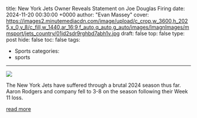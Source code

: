 title: New York Jets Owner Reveals Statement on Joe Douglas Firing
date: 2024-11-20 00:30:00 +0000
author: "Evan Massey"
cover: https://images2.minutemediacdn.com/image/upload/c_crop,w_3600,h_2025,x_0,y_8/c_fill,w_1440,ar_16:9,f_auto,q_auto,g_auto/images/ImagnImages/mmsport/jets_country/01jd2sdr9rghbd7abh1v.jpg
draft: false
top: false
type: post
hide: false
toc: false
tags:
  - Sports
categories:
  - sports
---

![](https://images2.minutemediacdn.com/image/upload/c_crop,w_3600,h_2025,x_0,y_8/c_fill,w_1440,ar_16:9,f_auto,q_auto,g_auto/images/ImagnImages/mmsport/jets_country/01jd2sdr9rghbd7abh1v.jpg)

The New York Jets have suffered through a brutal 2024 season thus far. Aaron Rodgers and company fell to 3-8 on the season following their Week 11 loss.

[read more](https://www.si.com/nfl/jets/news/new-york-jets-owner-reveals-statement-on-joe-douglas-firing)
